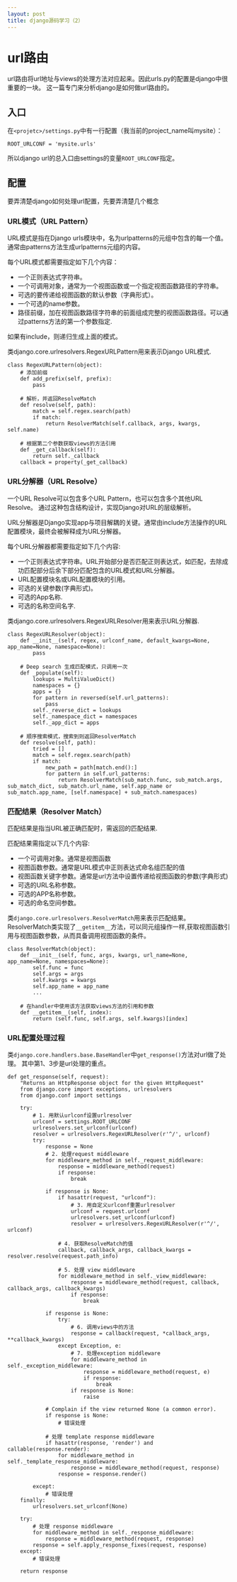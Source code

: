 ```yaml
---
layout: post
title: django源码学习（2）
---
```


# url路由
url路由将url地址与views的处理方法对应起来。因此urls.py的配置是django中很重要的一块。
这一篇专门来分析django是如何做url路由的。

## 入口
在`<projetc>/settings.py`中有一行配置（我当前的project_name叫mysite）：

    ROOT_URLCONF = 'mysite.urls'

所以django url的总入口由settings的变量`ROOT_URLCONF`指定。

## 配置

要弄清楚django如何处理url配置，先要弄清楚几个概念 

### URL模式（URL Pattern）
URL模式是指在Django urls模块中，名为urlpatterns的元组中包含的每一个值。通常由patterns方法生成urlpatterns元组的内容。

每个URL模式都需要指定如下几个内容：

* 一个正则表达式字符串。
* 一个可调用对象，通常为一个视图函数或一个指定视图函数路径的字符串。
* 可选的要传递给视图函数的默认参数（字典形式）。
* 一个可选的name参数。
* 路径前缀，加在视图函数路径字符串的前面组成完整的视图函数路径。可以通过patterns方法的第一个参数指定.

如果有include，则递归生成上面的模式。

类django.core.urlresolvers.RegexURLPattern用来表示Django URL模式.

    class RegexURLPattern(object):
        # 添加前缀
        def add_prefix(self, prefix):
            pass
    
        # 解析，并返回ResolveMatch
        def resolve(self, path):
            match = self.regex.search(path)
            if match:
                return ResolverMatch(self.callback, args, kwargs, self.name)
    
        # 根据第二个参数获取views的方法引用
        def _get_callback(self):
            return self._callback
        callback = property(_get_callback)

### URL分解器（URL Resolve）
一个URL Resolve可以包含多个URL Pattern，也可以包含多个其他URL Resolve。 
通过这种包含结构设计，实现Django对URL的层级解析。

URL分解器是Django实现app与项目解耦的关键。通常由include方法操作的URL配置模块，最终会被解释成为URL分解器。

每个URL分解器都需要指定如下几个内容:

* 一个正则表达式字符串。URL开始部分是否匹配正则表达式，如匹配，去除成功匹配部分后余下部分匹配包含的URL模式和URL分解器。
* URL配置模块名或URL配置模块的引用。
* 可选的关键参数(字典形式)。
* 可选的App名称.
* 可选的名称空间名字.

类django.core.urlresolvers.RegexURLResolver用来表示URL分解器.

    class RegexURLResolver(object):
        def __init__(self, regex, urlconf_name, default_kwargs=None, app_name=None, namespace=None):
            pass
    
        # Deep search 生成匹配模式，只调用一次
        def _populate(self):
            lookups = MultiValueDict()
            namespaces = {}
            apps = {}
            for pattern in reversed(self.url_patterns):
                pass
            self._reverse_dict = lookups
            self._namespace_dict = namespaces
            self._app_dict = apps
    
        # 顺序搜索模式，搜索到则返回ResolverMatch
        def resolve(self, path):
            tried = []
            match = self.regex.search(path)
            if match:
                new_path = path[match.end():]
                for pattern in self.url_patterns:
                    return ResolverMatch(sub_match.func, sub_match.args, sub_match_dict, sub_match.url_name, self.app_name or sub_match.app_name, [self.namespace] + sub_match.namespaces)

### 匹配结果（Resolver Match）
匹配结果是指当URL被正确匹配时，需返回的匹配结果.

匹配结果需指定以下几个内容:

* 一个可调用对象。通常是视图函数
* 视图函数参数。通常是URL模式中正则表达式命名组匹配的值
* 视图函数关键字参数。通常是url方法中设置传递给视图函数的参数(字典形式)
* 可选的URL名称参数。
* 可选的APP名称参数。
* 可选的命名空间参数。

类`django.core.urlresolvers.ResolverMatch`用来表示匹配结果。ResolverMatch类实现了`__getitem__`方法，可以同元组操作一样,获取视图函数引用与视图函数参数，从而具备调用视图函数的条件。

    class ResolverMatch(object):
        def __init__(self, func, args, kwargs, url_name=None, app_name=None, namespaces=None):
            self.func = func
            self.args = args
            self.kwargs = kwargs
            self.app_name = app_name
            ...

        # 在handler中使用该方法获取views方法的引用和参数
        def __getitem__(self, index):
            return (self.func, self.args, self.kwargs)[index]

### URL配置处理过程

类`django.core.handlers.base.BaseHandler`中`get_response()`方法对url做了处理。
其中第1、3步是url处理的重点。

    def get_response(self, request):
        "Returns an HttpResponse object for the given HttpRequest"
        from django.core import exceptions, urlresolvers
        from django.conf import settings

        try:
            # 1. 用默认urlconf设置urlresolver
            urlconf = settings.ROOT_URLCONF
            urlresolvers.set_urlconf(urlconf)
            resolver = urlresolvers.RegexURLResolver(r'^/', urlconf)
            try:
                response = None
                # 2. 处理request middleware
                for middleware_method in self._request_middleware:
                    response = middleware_method(request)
                    if response:
                        break

                if response is None:
                    if hasattr(request, "urlconf"):
                        # 3. 用自定义urlconf重置urlresolver
                        urlconf = request.urlconf
                        urlresolvers.set_urlconf(urlconf)
                        resolver = urlresolvers.RegexURLResolver(r'^/', urlconf)

                    # 4. 获取ResolveMatch的值
                    callback, callback_args, callback_kwargs = resolver.resolve(request.path_info)

                    # 5. 处理 view middleware
                    for middleware_method in self._view_middleware:
                        response = middleware_method(request, callback, callback_args, callback_kwargs)
                        if response:
                            break

                if response is None:
                    try:
                        # 6. 调用views中的方法
                        response = callback(request, *callback_args, **callback_kwargs)
                    except Exception, e:
                        # 7. 处理exception middleware
                        for middleware_method in self._exception_middleware:
                            response = middleware_method(request, e)
                            if response:
                                break
                        if response is None:
                            raise

                # Complain if the view returned None (a common error).
                if response is None:
                    # 错误处理

                # 处理 template response middleware
                if hasattr(response, 'render') and callable(response.render):
                    for middleware_method in self._template_response_middleware:
                        response = middleware_method(request, response)
                    response = response.render()

            except: 
                # 错误处理
        finally:
            urlresolvers.set_urlconf(None)

        try:
            # 处理 response middleware
            for middleware_method in self._response_middleware:
                response = middleware_method(request, response)
            response = self.apply_response_fixes(request, response)
        except:
            # 错误处理

        return response
